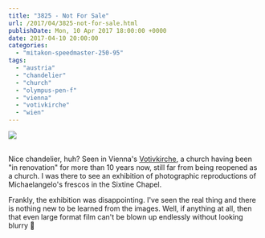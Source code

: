 ```yaml
---
title: "3825 - Not For Sale"
url: /2017/04/3825-not-for-sale.html
publishDate: Mon, 10 Apr 2017 18:00:00 +0000
date: 2017-04-10 20:00:00
categories: 
  - "mitakon-speedmaster-250-95"
tags: 
  - "austria"
  - "chandelier"
  - "church"
  - "olympus-pen-f"
  - "vienna"
  - "votivkirche"
  - "wien"
---
```

<div class="container">
<div class="center"><a target="_blank" href="https://d25zfm9zpd7gm5.cloudfront.net/1200x1200/2016/20160926_170536_lr.jpg"><img class="webfeedsFeaturedVisual" src="https://d25zfm9zpd7gm5.cloudfront.net/0600x0600/2016/20160926_170536_lr.jpg" /></a></div>
</div>
<br />

Nice chandelier, huh? Seen in Vienna's <a href="https://en.wikipedia.org/wiki/Votive_Church,_Vienna" target="_blank">Votivkirche</a>, a church having been "in renovation" for more than 10 years now, still far from being reopened as a church. I was there to see an exhibition of photographic reproductions of Michaelangelo's frescos in the Sixtine Chapel.

Frankly, the exhibition was disappointing. I've seen the real thing and there is nothing new to be learned from the images. Well, if anything at all, then that even large format film can't be blown up endlessly without looking blurry 🙂
